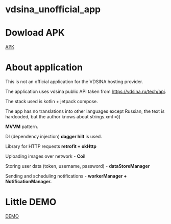 # vdsina_unofficial_app

# Dowload APK

[APK](https://andtree.ru/vdsina-release.apk)

# About application

This is not an official application for the VDSINA hosting provider.

The application uses vdsina public API taken from https://vdsina.ru/tech/api.


The stack used is kotlin + jetpack compose.

The app has no translations into other languages except Russian, the text is hardcoded, but the author knows about strings.xml =))

**MVVM** pattern.

DI (dependency injection) **dagger hilt** is used.

Library for HTTP requests **retrofit + okHttp**

Uploading images over network - **Coil**

Storing user data (token, username, password) - **dataStoreManager**

Sending and scheduling notifications - **workerManager + NotificationManager.**

# Little DEMO

[DEMO](https://andtree.ru/vdsina_demo.mp4)
